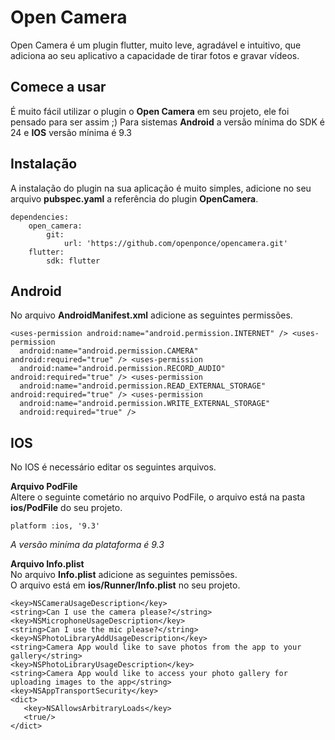 # Open Camera    
 Open Camera é um plugin flutter, muito leve, agradável e intuitivo, que adiciona ao seu aplicativo a capacidade de tirar fotos e gravar vídeos.  
     
## Comece a usar 
É muito fácil utilizar o plugin o **Open Camera** em seu projeto, ele foi pensado para ser assim ;)
Para sistemas **Android** a versão mínima do SDK é 24 e **IOS** versão mínima é 9.3  
## Instalação 
A instalação do plugin na sua aplicação é muito simples, adicione no seu arquivo **pubspec.yaml** a referência do plugin **OpenCamera**.  
```
dependencies:
    open_camera:    
        git: 
            url: 'https://github.com/openponce/opencamera.git'    
    flutter:    
        sdk: flutter  
```
    
## Android  
No arquivo **AndroidManifest.xml** adicione as seguintes permissões.  
```  
<uses-permission android:name="android.permission.INTERNET" /> <uses-permission    
  android:name="android.permission.CAMERA"    
android:required="true" /> <uses-permission    
  android:name="android.permission.RECORD_AUDIO"    
android:required="true" /> <uses-permission    
  android:name="android.permission.READ_EXTERNAL_STORAGE"    
android:required="true" /> <uses-permission    
  android:name="android.permission.WRITE_EXTERNAL_STORAGE"    
  android:required="true" />  
```  
##  IOS  
No IOS é necessário editar os seguintes arquivos.  
  
**Arquivo PodFile**  
Altere o seguinte cometário no arquivo PodFile, o arquivo está na pasta **ios/PodFile** do seu projeto.  
```  
platform :ios, '9.3'  
```  
*A versão miníma da plataforma é 9.3*  
  
**Arquivo Info.plist**  
No arquivo **Info.plist** adicione as seguintes pemissões.  
O arquivo está em **ios/Runner/Info.plist** no seu projeto.  
  
```
<key>NSCameraUsageDescription</key>
<string>Can I use the camera please?</string>    
<key>NSMicrophoneUsageDescription</key>
<string>Can I use the mic please?</string>    
<key>NSPhotoLibraryAddUsageDescription</key>    
<string>Camera App would like to save photos from the app to your gallery</string>    
<key>NSPhotoLibraryUsageDescription</key>    
<string>Camera App would like to access your photo gallery for uploading images to the app</string>    
<key>NSAppTransportSecurity</key>    
<dict>    
   <key>NSAllowsArbitraryLoads</key>    
   <true/>    
</dict>
```
    
